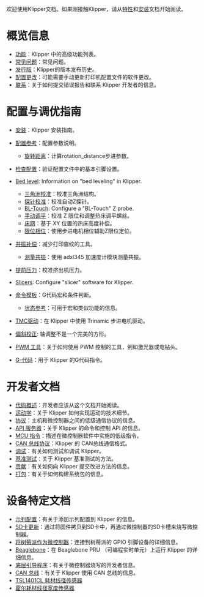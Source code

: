 欢迎使用Klipper文档。如果刚接触Klipper，请从[特性](features.md)和[安装](installation.md)文档开始阅读。

# 概览信息

- [功能](Features.md)：Klipper 中的高级功能列表。
- [常见问题](FAQ.md)：常见问题。
- [发行版](Release.md)：Klipper的版本发布历史。
- [配置更改](Config_Changes.md)：可能需要手动更新打印机配置文件的软件更改。
- [联系](Contact.md)：关于如何提交错误报告和联系 Klipper 开发者的信息。

# 配置与调优指南

- [安装](Installation.md)：Klipper 安装指南。
- [配置参考](Config_Reference.md)：配置参数说明。
  - [旋转距离](Rotation_Distance.md)：计算rotation_distance步进参数。

- [检查配置](Config_checks.md)：验证配置文件中的基本引脚设置。
- [Bed level](Bed_Level.md): Information on "bed leveling" in Klipper.
  - [三角洲校准](Delta_Calibrate.md)：校准三角洲结构。
  - [探针校准](Probe_Calibrate.md)：校准自动Z探针。
  - [BL-Touch](BLTouch.md): Configure a "BL-Touch" Z probe.
  - [手动调平](Manual_Level.md)：校准 Z 限位和调整热床调平螺丝。
  - [床网](Bed_Mesh)：基于 XY 位置的热床高度补偿。
  - [限位相位](Endstop_Phase.md)：使用步进电机相位辅助Z限位定位。

- [共振补偿](Resonance_Compensation)：减少打印震纹的工具。
  - [测量共振](Measuring_Resonances.md)：使用 adxl345 加速度计模块测量共振。

- [提前压力](Pressure_Advance.md)：校准挤出机压力。
- [Slicers](Slicers.md): Configure "slicer" software for Klipper.
- [命令模板](Command_Templates.md)：G代码宏和条件判断。
  - [状态参考](Status_Reference.md)：可用于宏和类似功能的信息。

- [TMC驱动](TMC_Drivers.md)：在 Klipper 中使用 Trinamic 步进电机驱动。
- [偏斜校正](skew_correction.md): 轴调整不是一个完美的方形。
- [PWM 工具](Using_PWM_Tools.md)：关于如何使用 PWM 控制的工具，例如激光器或电钻头。
- [G-代码](G-Codes.md)：用于 Klipper 的G代码指令。

# 开发者文档

- [代码概述](Code_Overview.md)：开发者应该从这个文档开始阅读。
- [运动学](Kinematics.md)：关于 Klipper 如何实现运动的技术细节。
- [协议](Protocol.md)：主机和微控制器之间的低级通信协议的信息。
- [API 服务器](API_Server.md)：关于 Klipper 的命令和控制 API 的信息。
- [MCU 指令](MCU_Commands.md)：描述在微控制器软件中实施的低级指令。
- [CAN 总线协议](CANBUS_protocol.md)：Klipper 的 CAN总线通信格式。
- [调试](Debugging.md)：有关如何测试和调试 Klipper。
- [基准测试](Benchmarks.md)：关于 Klipper 基准测试的方法。
- [贡献](CONTRIBUTING.md)：有关如何向 Klipper 提交改进方法的信息。
- [打包](Packaging.md)：有关于如何构建系统包的信息。

# 设备特定文档

- [示列配置](Example_Configs.md)：有关于添加示列配置到 Klipper 的信息。
- [SD卡更新](SDCard_Updates.md)：通过将固件拷贝到SD卡中，再通过微控制器的SD卡槽来烧写微控制器。
- [将树莓派作为微控制器](RPi_microcontroller.md)：连接到树莓派的 GPIO 引脚设备的详细信息。
- [Beaglebone](beaglebone.md)：在 Beaglebone PRU （可编程实时单元）上运行 Klipper 的详细信息。
- [底层引导程序](Bootloaders.md)：有关于微控制器烧写的开发者信息。
- [CAN 总线](CANBUS.md)：有关于 Klipper 使用 CAN 总线的信息。
- [TSL1401CL 耗材线径传感器](TSL1401CL_Filament_Width_Sensor.md)
- [霍尔耗材线径宽度传感器](HallFilamentWidthSensor.md)
